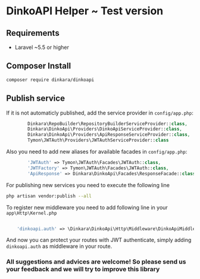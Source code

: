 # DinkoAPI Helper ~ Test version

## Requirements
* Laravel ~5.5 or higher

## Composer Install

``` bash
composer require dinkara/dinkoapi
```

## Publish service

If it is not automaticly published, add the service provider in `config/app.php`:

```php
        Dinkara\RepoBuilder\RepositoryBuilderServiceProvider::class,
        Dinkara\DinkoApi\Providers\DinkoApiServiceProvider::class,
        Dinkara\DinkoApi\Providers\ApiResponseServiceProvider::class,
        Tymon\JWTAuth\Providers\JWTAuthServiceProvider::class
```

Also you need to add new aliases for available facades in `config/app.php`:

```php
        'JWTAuth' => Tymon\JWTAuth\Facades\JWTAuth::class,
        'JWTFactory' => Tymon\JWTAuth\Facades\JWTAuth::class,
        'ApiResponse' => Dinkara\DinkoApi\Facades\ResponseFacade::class,
```

For publishing new services you need to execute the following line

``` bash
php artisan vendor:publish --all
```

To register new middleware you need to add following line in your `app\Http\Kernel.php`

```php

    'dinkoapi.auth' => \Dinkara\DinkoApi\Http\Middleware\DinkoApiMiddleware::class,

```

And now you can protect your routes with JWT authenticate, simply adding `dinkoapi.auth` as middleware in your route.

### __All suggestions and advices are welcome! So please send us your feedback and we will try to improve this library__



